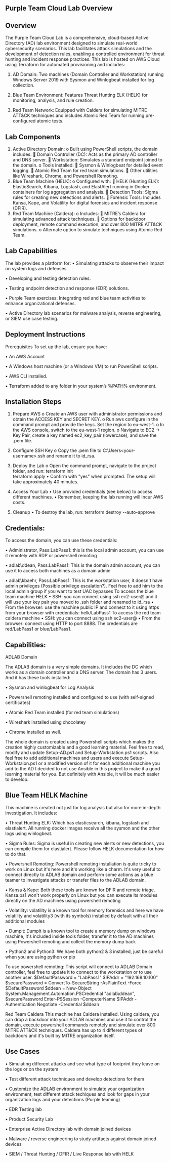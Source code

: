 ## Purple Team Cloud Lab Overview
## Overview
The Purple Team Cloud Lab is a comprehensive, cloud-based Active Directory (AD) lab environment designed to simulate real-world cybersecurity scenarios. This lab facilitates attack simulations and the development of detection rules, enabling a controlled environment for threat hunting and incident response practices. 
This lab is hosted on AWS Cloud using Terraform for automated provisioning and includes:
1.	AD Domain: Two machines (Domain Controller and Workstation) running Windows Server 2019 with Sysmon and Winlogbeat installed for log collection.
   
3.	Blue Team Environment: Features Threat Hunting ELK (HELK) for monitoring, analysis, and rule creation.
   
5.	Red Team Network: Equipped with Caldera for simulating MITRE ATT&CK techniques and includes Atomic Red Team for running pre-configured atomic tests.

## Lab Components
1.	Active Directory Domain:
o	Built using PowerShell scripts, the domain includes:
	Domain Controller (DC): Acts as the primary AD controller and DNS server.
	Workstation: Simulates a standard endpoint joined to the domain.
o	Tools installed:
	Sysmon & Winlogbeat for detailed event logging.
	Atomic Red Team for red team simulations.
	Other utilities like Wireshark, Chrome, and Powershell Remoting.
2.	Blue Team Machine (HELK):
o	Configured with:
	HELK (Hunting ELK): ElasticSearch, Kibana, Logstash, and ElastAlert running in Docker containers for log aggregation and analysis.
	Detection Tools: Sigma rules for creating new detections and alerts.
	Forensic Tools: Includes Kansa, Kape, and Volatility for digital forensics and incident response (DFIR).
3.	Red Team Machine (Caldera):
o	Includes:
	MITRE’s Caldera for simulating advanced attack techniques.
	Options for backdoor deployment, remote command execution, and over 800 MITRE ATT&CK simulations.
o	Alternate option to simulate techniques using Atomic Red Team.

## Lab Capabilities
The lab provides a platform for:
•	Simulating attacks to observe their impact on system logs and defenses.

•	Developing and testing detection rules.

•	Testing endpoint detection and response (EDR) solutions.

•	Purple Team exercises: Integrating red and blue team activities to enhance organizational defenses.

•	Active Directory lab scenarios for malware analysis, reverse engineering, or SIEM use case testing.

## Deployment Instructions
Prerequisites
To set up the lab, ensure you have:

•	An AWS Account

•	A Windows host machine (or a Windows VM) to run PowerShell scripts.

•	AWS CLI installed.

•	Terraform added to any folder in your system’s %PATH% environment.

## Installation Steps
1.	Prepare AWS
o	Create an AWS user with administrator permissions and obtain the ACCESS KEY and SECRET KEY.
o	Run aws configure in the command prompt and provide the keys. Set the region to eu-west-1.
o	In the AWS console, switch to the eu-west-1 region.
o	Navigate to EC2 → Key Pair, create a key named ec2_key_pair (lowercase), and save the .pem file.
2.	Configure SSH Key
o	Copy the .pem file to C:\Users\<your-username>\.ssh and rename it to id_rsa.
3.	Deploy the Lab
o	Open the command prompt, navigate to the project folder, and run:
terraform init  
terraform apply
•  Confirm with "yes" when prompted. The setup will take approximately 40 minutes.

4.	  Access Your Lab
•	Use provided credentials (see below) to access different machines.
•	Remember, keeping the lab running will incur AWS costs.

5.	Cleanup
•	To destroy the lab, run:
terraform destroy --auto-approve  

## Credentials:
To access the domain, you can use these credentials:

•	Administrator, Pass:LabPass1: this is the local admin account, you can use it remotely with RDP or powershell remoting

•	adlab\ddean, Pass:LabPass1: This is the domain admin account, you can use it to access both machines as a domain admin

•	adlab\kbaehr, Pass:LabPass1: This is the workstation user, it doesn't have admin privileges (Possible privilege escalation?). Feel free to add him to the local admin group if you want to test UAC bypasses
To access the blue team machine HELK
•	SSH: you can connect using ssh ec2-user@<blueteam public ip> and it will use your key pair you moved to .ssh folder and renamed to id_rsa
•	From the browser: use the machine public IP and connect to it using https from your browser with credentials: helk/LabPass1
To access the red team caldera machine
•	SSH: you can connect using ssh ec2-user@<redteam public ip>
•	From the browser: connect using HTTP to port 8888. The credentials are red/LabPass1 or blue/LabPass1.

## Capabilities:
ADLAB Domain

The ADLAB domain is a very simple domains. It includes the DC which works as a domain controller and a DNS server. The domain has 3 users. And it has these tools installed:

•	Sysmon and winlogbeat for Log Analysis

•	Powershell remoting installed and configured to use (with self-signed certificates)

•	Atomic Red Team installed (for red team simulations)

•	Wireshark installed using chocolatey

•	Chrome installed as well.

The whole domain is created using Powershell scripts which makes the creation highly customizable and a good learning material. Feel free to read, modify and update Setup-AD.ps1 and Setup-Workstation.ps1 scripts.
Also feel free to add additional machines and users and execute Setup-Workstaion.ps1 or a modified version of it for each additional machine you add to the AD
I decided to not use Ansible in this project to make it a good learning material for you. But definitely with Ansible, it will be much easier to develop.

## Blue Team HELK Machine
This machine is created not just for log analysis but also for more in-depth investigation. It includes:

•	Threat Hunting ELK: Which has elasticsearch, kibana, logstash and elastialert. All running docker images receive all the sysmon and the other logs using winlogbeat.

•	Sigma Rules: Sigma is useful in creating new alerts or new detections, you can compile them for elastialert. Please follow HELK documentation for how to do that.

•	Powershell Remoting: Powershell remoting installation is quite tricky to work on Linux but it's here and it's working like a charm. It's very useful to connect directly to ADLAB domain and perform some actions as a blue teamer to investigate attacks or transfer files to the ADLAB domain.

•	Kansa & Kape: Both these tools are known for DFIR and remote triage. Kansa.ps1 won't work properly on Linux but you can execute its modules directly on the AD machines using powershell remoting

•	Volatility: volatility is a known tool for memory forensics and here we have volatility and volatility3 (with its symbols) installed by default with all their additional modules

•	Dumpit: Dumpit is a known tool to create a memory dump on windows machine, it's included inside tools folder, transfer it to the AD machines using Powershell remoting and collect the memory dump back

•	Python2 and Python3: We have both python2 & 3 installed, just be careful when you are using python or pip

To use powershell remoting:
This script will connect to ADLAB Domain controller, feel free to update it to connect to the workstation or to use another user.
$DefaultPassword = "LabPass1"
$IPAddr = "192.168.10.100"
$securePassword = ConvertTo-SecureString -AsPlainText -Force $DefaultPassword
$ddean = New-Object System.Management.Automation.PSCredential "adlab\ddean", $securePassword
Enter-PSSession -ComputerName $IPAddr -Authentication Negotiate -Credential $ddean

Red Team Caldera
This machine has Caldera installed. Using caldera, you can drop a backdoor into your ADLAB machines and use it to control the domain, execute powershell commands remotely and simulate over 800 MITRE ATT&CK techniques. Caldera has up to 4 different types of backdoors and it's built by MITRE organization itself.

## Use Cases
•	Simulating different attacks and see what type of footprint they leave on the logs or on the system


•	Test different attack techniques and develop detections for them

•	Customize the ADLAB environment to simulate your organization environment, test different attack techiques and look for gaps in your organization logs and your detections (Purple teaming)

•	EDR Testing lab

•	Product Security Lab

•	Enterprise Active Directory lab with domain joined devices

•	Malware / reverse engineering to study artifacts against domain joined devices

•	SIEM / Threat Hunting / DFIR / Live Response lab with HELK




